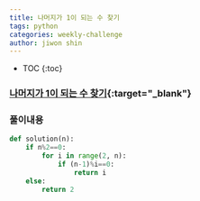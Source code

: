 ```yaml
---
title: 나머지가 1이 되는 수 찾기
tags: python
categories: weekly-challenge
author: jiwon shin
---
```


* TOC
{:toc}

### [나머지가 1이 되는 수 찾기](https://programmers.co.kr/learn/courses/30/lessons/87389){:target="_blank"}


### 풀이내용

``` python
def solution(n):
    if n%2==0:
        for i in range(2, n):
            if (n-1)%i==0:
                return i
    else:
        return 2
```